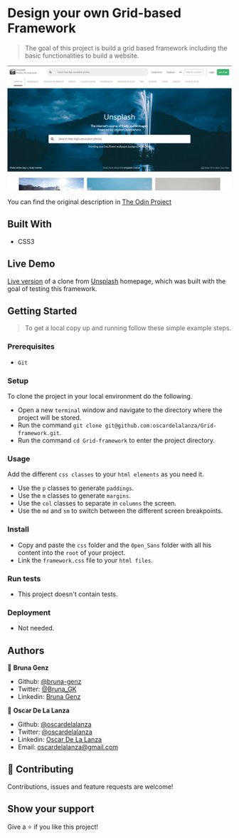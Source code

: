 # Design your own Grid-based Framework

> The goal of this project is build a grid based framework including the basic functionalities to build a website.

![screenshot](./screenshot.PNG)

You can find the original description in [The Odin Project](https://www.theodinproject.com/courses/html5-and-css3/lessons/design-your-own-grid-based-framework)

## Built With

- CSS3

## Live Demo

[Live version](https://rawcdn.githack.com/bruna-genz/unsplash-clone/81f9bb9b837b4dd78dc701ec332c15a17b626d6f/index.html) of a clone from [Unsplash](https://unsplash.com/) homepage, which was built with the goal of testing this framework.

## Getting Started

> To get a local copy up and running follow these simple example steps.

### Prerequisites

- `Git`

### Setup

To clone the project in your local environment do the following.

- Open a new `terminal` window and navigate to the directory where the project will be stored.
- Run the command `git clone git@github.com:oscardelalanza/Grid-framework.git`.
- Run the command `cd Grid-framework` to enter the project directory.

### Usage

Add the different `css classes` to your `html elements` as you need it. 

- Use the `p` classes to generate `paddings`.
- Use the `m` classes to generate `margins`.
- Use the `col` classes to separate in `columns` the screen.
- Use the `md` and `sm` to switch between the different screen breakpoints.

### Install

- Copy and paste the `css` folder  and the `Open_Sans` folder with all his content into the `root` of your project.
- Link the `framework.css` file to your `html files`.

### Run tests

- This project doesn't contain tests.

### Deployment

- Not needed.

## Authors

👤 **Bruna Genz**

- Github: [@bruna-genz](https://github.com/bruna-genz)
- Twitter: [@Bruna_GK](https://twitter.com/Bruna_GK)
- Linkedin: [Bruna Genz](https://www.linkedin.com/in/brunagenz/)

👤 **Oscar De La Lanza**

- Github: [@oscardelalanza](https://github.com/oscardelalanza)
- Twitter: [@oscardelalanza](https://twitter.com/oscardelalanza)
- Linkedin: [Oscar De La Lanza](https://linkedin.com/in/oscardelalanza)
- Email: oscardelalanza@gmail.com

## 🤝 Contributing

Contributions, issues and feature requests are welcome!

## Show your support

Give a ⭐️ if you like this project!

